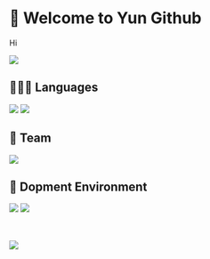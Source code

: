 # 🐬 Welcome to Yun Github
Hi

<a href="https://music.apple.com/kr/album/she-feat-cuzd-%EC%A5%B0%ED%82%A4-studio-version/1522619988?i=1522619992"><img src="https://img.shields.io/badge/-“She” by Jami Soul-000000?style=flat&logo=applemusic"/></a>

## 👨🏻‍💻 Languages
<a href="https://developer.mozilla.org/ko/docs/Web/HTML"><img src="https://img.shields.io/badge/-HTML5-FF8849?style=flat&logo=HTML5"/></a>
<a href="https://developer.mozilla.org/ko/docs/Web/CSS"><img src="https://img.shields.io/badge/-CSS3-30A9DC?style=flat&logo=CSS3"/></a>

## 📂 Team
<a href="https://scordbox.com/"><img src="https://img.shields.io/badge/-ScordBox-000000?style=flat&logo="/></a>

## 🔧 Dopment Environment
<a href="https://www.apple.com/kr/macos/monterey/"><img src="https://img.shields.io/badge/-Mac-5411B2?style=flat&logo=apple"/></a>
<a href="https://code.visualstudio.com/"><img src="https://img.shields.io/badge/-Visual Studio Code-213c60?style=flat&logo=visualstudiocode"/></a>


<br>
<br>
<a href="https://discord.com/users/893424082945720351"><img align="left" src="https://lanyard.cnrad.dev/api/893424082945720351?bg=2E3440&animated=true&hideBadges=true&borderRadius=10px&idleMessage=Hi"/></a>
